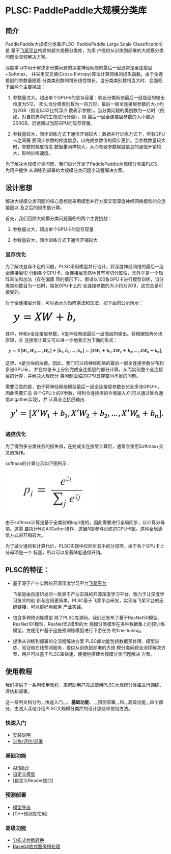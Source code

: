 # PLSC: PaddlePaddle大规模分类库

## 简介
PaddlePaddle大规模分类库(PLSC: PaddlePaddle Large Scale Classification)是
基于[飞桨平台](https://www.paddlepaddle.org.cn)构建的超大规模分类库，为用
户提供从训练到部署的大规模分类问题全流程解决方案。

深度学习中用于解决多分类问题的深度神经网络的最后一层通常是全连接层+Softmax，
并采用交叉熵(Cross-Entropy)算法计算网络的损失函数。由于全连接层的参数量随着
分类类别数的增长线性增长，当分类类别数相当大时，会面临下面两个主要挑战：

1. 参数量过大，超出单个GPU卡的显存容量：假设分类网络最后一层隐层的输出维度为512，
那么当分类类别数为一百万时，最后一层全连接层参数的大小约为2GB（假设以32比特浮点
数表示参数）。当分类问题的类别数为一亿时（例如，对自然界中的生物进行分类），则
最后一层全连接层参数的大小接近200GB，远远超过当前GPU的显存容量。

2. 参数量较大，同步训练方式下通信开销较大：数据并行训练方式下，所有GPU卡之间需
要同步参数的梯度信息，以完成参数值的同步更新。当参数数量较大时，参数的梯度信息
数据量同样较大，从而导致参数梯度信息的通信开销较大，影响训练速度。

为了解决大规模分类问题，我们设计开发了PaddlePaddle大规模分类库PLCS，为用户提供
从训练到部署的大规模分类问题全流程解决方案。

## 设计思想

解决大规模分类问题的核心思想是采用模型并行方案实现深度神经网络模型的全连接层以
及之后的损失值计算。

首先，我们回顾大规模分类问题面临的两个主要挑战：

1. 参数量过大，超出单个GPU卡的显存容量

2. 参数量较大，同步训练方式下通信开销较大

### 显存优化

为了解决显存不足的问题，PLSC采用模型并行设计，将深度神经网络的最后一层全连接层切
分到各个GPU卡。全连接层天然地具有可切分属性，无外乎是一个矩阵乘法和加法（存在偏置
项的情形下）。假设以100张GPU卡进行模型训练，当分类类别数目为一亿时，每张GPU卡上的
全连接参数的大小约为2GB，这完全是可接受的。

对于全连接层计算，可以表示为矩阵乘法和加法，如下面的公示所示：

![FC计算公示](images/fc_computing.png)

其中，*W*和*b*全连接层参数，*X*是神经网络最后一层隐层的输出。将根据矩阵分块原理，全
连接层计算又可以进一步地表示为下面的形式：

![FC计算公示展开](images/fc_computing_block.png)

这里，*n*是分块的块数。因此，我们可以将神经网络的最后一层全连接参数分布到多张GPU卡，
并在每张卡上分别完成全连接层的部分计算，从而实现整个全连接层的计算，并解决大规模分
类问题面临的GPU显存空间不足的问题。

需要注意的是，由于将神经网络模型最后一层全连接层参数划分到多张GPU卡，因此需要汇总
各个GPU上的*X*参数，得到全连接层的全局输入*X*’(可以通过集合通信allgather实现)，并
计算全连接层输出:

![全局FC计算公示](images/fc_computing_block_global.png)

### 通信优化

为了得到多分类任务的损失值，在完成全连接层计算后，通常会使用Softmax+交叉熵操作。

softmax的计算公示如下图所示：

![softmax计算公示](images/softmax_computing.png)

由于softmax计算是基于全类别的logit值的，因此需要进行全局同步，以计算分母项。这需
要执行*N*次AllGather操作，这里*N*是参与训练的GPU卡数。这种全局通信方式的开销较大。

为了减少通信和计算代价，PLSC实现中仅同步其中的分母项。由于各个GPU卡上分母项是一个
标量，所以可以显著降低通信开销。

## PLSC的特征：

- 基于源于产业实践的开源深度学习平台[飞桨平台](https://www.paddlepaddle.org.cn)

  飞桨是由百度研发的一款源于产业实践的开源深度学习平台，致力于让深度学习技术的创
	新与应用更简单。PLSC基于飞桨平台研发，实现与飞桨平台的无缝链接，可以更好地服务
	产业实践。

- 包含多种预训练模型
  除了PLSC库源码，我们还发布了基于ResNet50模型、ResNet101模型、ResNet152模型的大
	规模分类模型在多种数据集上的预训练模型，方便用户基于这些预训练模型进行下游任务
	的fine-tuning。

- 提供从训练到部署的全流程解决方案
  PLSC库功能包括数据预处理、模型训练、验证和在线预测服务，提供从训练到部署的大规
	模分类问题全流程解决方案，用户可以基于PLSC库快速、便捷地搭建大规模分类问题解决
	方案。

## 使用教程

我们提供了一系列使用教程，来帮助用户完成使用PLSC大规模分类库进行训练、评估和部署。

这一系列文档分为__快速入门__、__基础功能__、__预测部署__和__高级功能__四个部分，由浅入深地介绍PLSC大规模分类库的设计思路和使用方法。

### 快速入门

* [安装说明](docs/installation.md)
* [训练/评估/部署](docs/usage.md)

### 基础功能

* [API简介](docs/api_intro.md)
* [自定义模型](docs/custom_models.md)
* [自定义Reader接口]

### 预测部署

* [模型导出](docs/export_for_infer.md)
* [C++预测库使用]

### 高级功能

* [分布式参数转换](docs/distributed_params.md)
* [Base64格式图像预处理](docs/base64_preprocessor.md)
